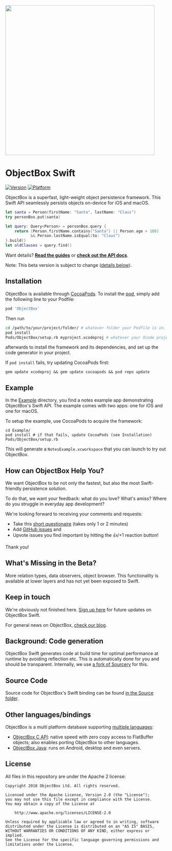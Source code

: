 <img width="466" src="https://raw.githubusercontent.com/objectbox/objectbox-swift/master/images/logo.png">

ObjectBox Swift
===============

[![Version](https://img.shields.io/cocoapods/v/ObjectBox.svg?style=flat)](https://cocoapods.org/pods/ObjectBox)
[![Platform](https://img.shields.io/cocoapods/p/ObjectBox.svg?style=flat)](https://cocoapods.org/pods/ObjectBox)

ObjectBox is a superfast, light-weight object persistence framework.
This Swift API seamlessly persists objects on-device for iOS and macOS.

```swift
let santa = Person(firstName: "Santa", lastName: "Claus")
try personBox.put(santa)

let query: Query<Person> = personBox.query {
    return (Person.firstName.contains("Santa") || Person.age > 100)
           && Person.lastName.isEqual(to: "Claus") 
}.build()
let oldClauses = query.find()
```

Want details? **[Read the guides](https://swift.objectbox.io/)** or
**[check out the API docs](https://objectbox.io/docfiles/swift/current/)**.

Note: This beta version is subject to change ([details below](#alpha)).

Installation
------------

ObjectBox is available through [CocoaPods](https://cocoapods.org).
To install the [pod](https://cocoapods.org/pods/ObjectBox), simply add the following line to your Podfile:

```ruby
pod 'ObjectBox'
```

Then run 

```bash
cd /path/to/your/project/folder/ # whatever folder your Podfile is in.
pod install
Pods/ObjectBox/setup.rb myproject.xcodeproj # whatever your Xcode project is named
```

afterwards to install the framework and its dependencies, and set up the code generator in your project.

If `pod install` fails, try updating CocoaPods first:

    gem update xcodeproj && gem update cocoapods && pod repo update

Example
-------
In the [Example](Example/) directory, you find a notes example app demonstrating ObjectBox's Swift API.
The example comes with two apps: one for iOS and one for macOS.

To setup the example, use CocoaPods to acquire the framework:

    cd Example/
    pod install # if that fails, update CocoaPods (see Installation)
    Pods/ObjectBox/setup.rb

This will generate a `NotesExample.xcworkspace` that you can launch to try out ObjectBox.

How can ObjectBox Help You?
---------------------------

We want ObjectBox to be not only the fastest, but also the most Swift-friendly persistence solution.

To do that, we want your feedback: what do you love? What's amiss?
Where do you struggle in everyday app development?

We're looking forward to receiving your comments and requests:

- Take this [short questionaire](https://docs.google.com/forms/d/e/1FAIpQLSd0neiviD0Yal0Tn7921w-XWI2d0ONpLm7TfVKp7OvwW2Tu2A/viewform?usp=sf_link) (takes only 1 or 2 minutes)
- Add [GitHub issues](https://github.com/ObjectBox/objectbox-swift/issues) and 
- Upvote issues you find important by hitting the 👍/+1 reaction button!

Thank you!

<a name="beta"></a>
What's Missing in the Beta?
---------------------------

More relation types, data observers, object browser.
This functionality is available at lower layers and has not yet been exposed to Swift.

Keep in touch
-------------
We're obviously not finished here.
[Sign up here](https://objectbox.io/ios-alpha/) for future updates on ObjectBox Swift.

For general news on ObjectBox, [check our blog](https://objectbox.io/blog).

Background: Code generation
---------------------------
ObjectBox Swift generates code at build time for optimal performance at runtime by avoiding reflection etc.
This is automatically done for you and should be transparent. Internally, we use [a fork of Sourcery](https://github.com/objectbox/objectbox-swift-generator) for this.

Source Code
-----------

Source code for ObjectBox's Swift binding can be found [in the Source folder](Source/README.md).

Other languages/bindings
------------------------
ObjectBox is a multi platform database supporting [multiple languages](https://objectbox.io/dev-get-started/): 

* [ObjectBox C API](https://github.com/objectbox/objectbox-c): native speed with zero copy access to FlatBuffer objects;
  also enables porting ObjectBox to other languages.
* [ObjectBox Java](https://github.com/objectbox/objectbox-java): runs on Android, desktop and even servers.

License
-------
All files in this repository are under the Apache 2 license:

    Copyright 2018 ObjectBox Ltd. All rights reserved.
    
    Licensed under the Apache License, Version 2.0 (the "License");
    you may not use this file except in compliance with the License.
    You may obtain a copy of the License at
    
        http://www.apache.org/licenses/LICENSE-2.0
    
    Unless required by applicable law or agreed to in writing, software
    distributed under the License is distributed on an "AS IS" BASIS,
    WITHOUT WARRANTIES OR CONDITIONS OF ANY KIND, either express or implied.
    See the License for the specific language governing permissions and
    limitations under the License.

